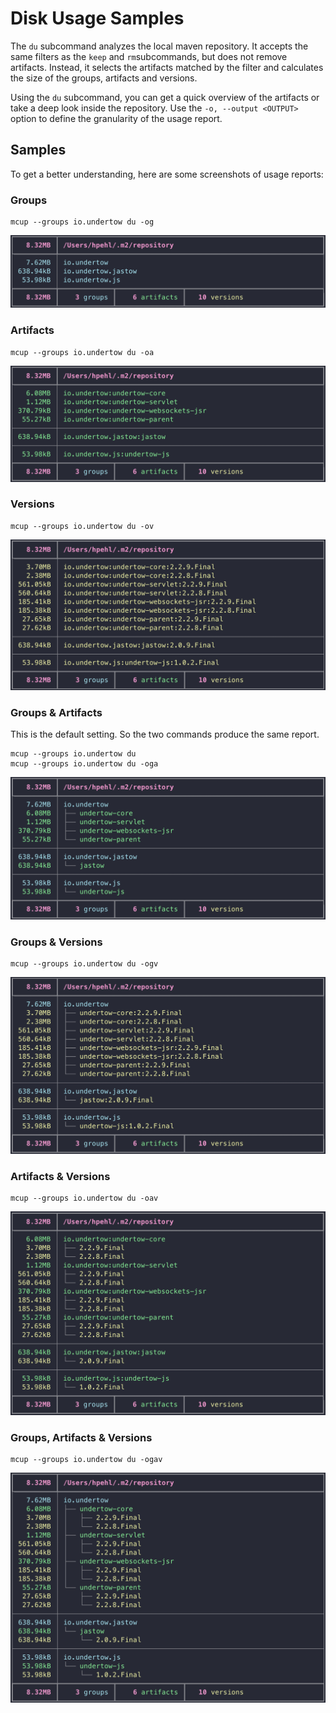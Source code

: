 # Disk Usage Samples

The `du` subcommand analyzes the local maven repository. It accepts the same filters as the `keep` and `rm`subcommands, but does not remove artifacts. Instead, it selects the artifacts matched by the filter and calculates the size of the groups, artifacts and versions.

Using the `du` subcommand, you can get a quick overview of the artifacts or take a deep look inside the repository. 
Use the `-o, --output <OUTPUT>` option to define the granularity of the usage report. 

## Samples

To get a better understanding, here are some screenshots of usage reports:

### Groups

```shell
mcup --groups io.undertow du -og
```

![Groups](assets/du/g.png "Groups")

### Artifacts

```shell
mcup --groups io.undertow du -oa
```

![Artifacts](assets/du/a.png "Artifacts")

### Versions

```shell
mcup --groups io.undertow du -ov
```

![Versions](assets/du/v.png "Versions")

### Groups & Artifacts

This is the default setting. So the two commands produce the same report.

```shell
mcup --groups io.undertow du
mcup --groups io.undertow du -oga
```

![Groups & Artifacts](assets/du/ga.png "Groups & Artifacts")

### Groups & Versions

```shell
mcup --groups io.undertow du -ogv
```

![Groups & Versions](assets/du/gv.png "Groups & Versions")

### Artifacts & Versions

```shell
mcup --groups io.undertow du -oav
```

![Artifacts & Versions](assets/du/av.png "Artifacts & Versions")

### Groups, Artifacts & Versions

```shell
mcup --groups io.undertow du -ogav
```

![Groups, Artifacts & Versions](assets/du/gav.png "Groups, Artifacts & Versions")
